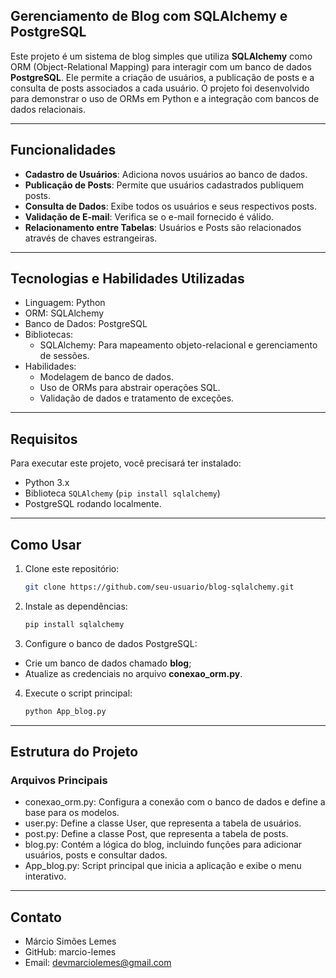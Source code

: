 ## **Gerenciamento de Blog com SQLAlchemy e PostgreSQL**  
Este projeto é um sistema de blog simples que utiliza **SQLAlchemy** como ORM (Object-Relational Mapping) para interagir com um banco de dados **PostgreSQL**. Ele permite a criação de usuários, a publicação de posts e a consulta de posts associados a cada usuário. O projeto foi desenvolvido para demonstrar o uso de ORMs em Python e a integração com bancos de dados relacionais.

---

## **Funcionalidades**  
- **Cadastro de Usuários**: Adiciona novos usuários ao banco de dados.  
- **Publicação de Posts**: Permite que usuários cadastrados publiquem posts.  
- **Consulta de Dados**: Exibe todos os usuários e seus respectivos posts.  
- **Validação de E-mail**: Verifica se o e-mail fornecido é válido.  
- **Relacionamento entre Tabelas**: Usuários e Posts são relacionados através de chaves estrangeiras.  

---

## **Tecnologias e Habilidades Utilizadas**
- Linguagem: Python
- ORM: SQLAlchemy
- Banco de Dados: PostgreSQL
- Bibliotecas:
    - SQLAlchemy: Para mapeamento objeto-relacional e gerenciamento de sessões.
- Habilidades:
    - Modelagem de banco de dados.
    - Uso de ORMs para abstrair operações SQL.
    - Validação de dados e tratamento de exceções.

---

## **Requisitos**  
Para executar este projeto, você precisará ter instalado:  
- Python 3.x  
- Biblioteca `SQLAlchemy` (`pip install sqlalchemy`)  
- PostgreSQL rodando localmente.  

---

## **Como Usar**  

1. Clone este repositório:  
   ```bash
   git clone https://github.com/seu-usuario/blog-sqlalchemy.git

2. Instale as dependências:  
   ```bash
   pip install sqlalchemy

3. Configure o banco de dados PostgreSQL:
- Crie um banco de dados chamado **blog**;
- Atualize as credenciais no arquivo **conexao_orm.py**.

4. Execute o script principal:
    ```bash
   python App_blog.py

---

## **Estrutura do Projeto**
### **Arquivos Principais**
- conexao_orm.py: Configura a conexão com o banco de dados e define a base para os modelos.
- user.py: Define a classe User, que representa a tabela de usuários.
- post.py: Define a classe Post, que representa a tabela de posts.
- blog.py: Contém a lógica do blog, incluindo funções para adicionar usuários, posts e consultar dados.
- App_blog.py: Script principal que inicia a aplicação e exibe o menu interativo.

---

## **Contato**
- Márcio Simões Lemes
- GitHub: marcio-lemes
- Email: devmarciolemes@gmail.com